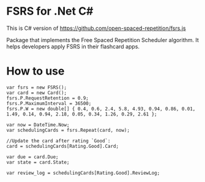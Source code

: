 # FSRS for .Net C#

This is C# version of https://github.com/open-spaced-repetition/fsrs.js

Package that implements the Free Spaced Repetition Scheduler algorithm. It helps developers apply FSRS in their flashcard apps.

# How to use #

```
var fsrs = new FSRS();
var card = new Card();
fsrs.P.RequestRetention = 0.9;
fsrs.P.MaximumInterval = 36500;
fsrs.P.W = new double[] { 0.4, 0.6, 2.4, 5.8, 4.93, 0.94, 0.86, 0.01, 1.49, 0.14, 0.94, 2.18, 0.05, 0.34, 1.26, 0.29, 2.61 };

var now = DateTime.Now;
var schedulingCards = fsrs.Repeat(card, now);

//Update the card after rating `Good`:
card = schedulingCards[Rating.Good].Card;

var due = card.Due;
var state = card.State;

var review_log = schedulingCards[Rating.Good].ReviewLog;
```
